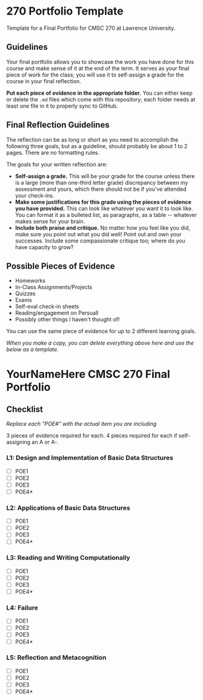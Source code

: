 # 270 Portfolio Template

Template for a Final Portfolio for CMSC 270 at Lawrence University.

## Guidelines

Your final portfolio allows you to showcase the work you have done for this course and make sense of it at the end of the term. It serves as your final piece of work for the class; you will use it to self-assign a grade for the course in your final reflection. 

**Put each piece of evidence in the appropriate folder.** You can either keep or delete the `.md` files which come with this repository; each folder needs at least one file in it to properly sync to GitHub. 

## Final Reflection Guidelines

The reflection can be as long or short as you need to accomplish the following three goals, but as a guideline, should probably be about 1 to 2 pages. There are no formatting rules. 

The goals for your written reflection are:

- **Self-assign a grade.** This will be your grade for the course unless there is a large (more than one-third letter grade) discrepancy between my assessment and yours, which there should not be if you've attended your check-ins.
- **Make some justifications for this grade using the pieces of evidence you have provided.** This can look like whatever you want it to look like. You can format it as a bulleted list, as paragraphs, as a table -- whatever makes sense for your brain.
- **Include both praise and critique.** No matter how you feel like you did, make sure you point out what you did well! Point out and own your successes. Include some compassionate critique too; where do you have capacity to grow? 


## Possible Pieces of Evidence

- Homeworks
- In-Class Assignments/Projects 
- Quizzes
- Exams
- Self-eval check-in sheets 
- Reading/engagement on Persuall 
- Possibly other things I haven't thought of!

You can use the same piece of evidence for up to 2 different learning goals. 

_When you make a copy, you can delete everything above here and use the below as a template._

# YourNameHere CMSC 270 Final Portfolio

## Checklist

_Replace each "POE#" with the actual item you are including_

3 pieces of evidence required for each. 4 pieces required for each if self-assigning an A or A-. 
### L1: Design and Implementation of Basic Data Structures
- [ ] POE1
- [ ] POE2
- [ ] POE3
- [ ] POE4*

### L2: Applications of Basic Data Structures

- [ ] POE1
- [ ] POE2
- [ ] POE3
- [ ] POE4*

### L3: Reading and Writing Computationally

- [ ] POE1
- [ ] POE2
- [ ] POE3
- [ ] POE4*

### L4: Failure

- [ ] POE1
- [ ] POE2
- [ ] POE3
- [ ] POE4*

### L5: Reflection and Metacognition

- [ ] POE1
- [ ] POE2
- [ ] POE3
- [ ] POE4*
